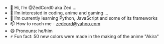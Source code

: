 - 👋 Hi, I’m @ZedCord0 aka Zed ...
- 👀 I’m interested in coding, anime and gaming ...
- 🌱 I’m currently learning Python, JavaScript and some of its frameworks
- 📫 How to reach me - zedcord@yahoo.com
- 😄 Pronouns: he/him
- ⚡ Fun fact: 50 new colors were made in the making of the anime "Akira"

<!---
ZedCord0/ZedCord0 is a ✨ special ✨ repository because its `README.md` (this file) appears on your GitHub profile.
You can click the Preview link to take a look at your changes.
--->
